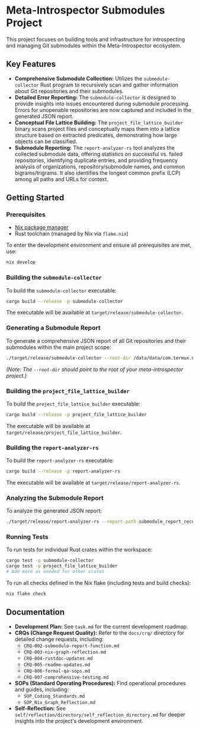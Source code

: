 # Meta-Introspector Submodules Project

This project focuses on building tools and infrastructure for introspecting and managing Git submodules within the Meta-Introspector ecosystem.

## Key Features

*   **Comprehensive Submodule Collection:** Utilizes the `submodule-collector` Rust program to recursively scan and gather information about Git repositories and their submodules.
*   **Detailed Error Reporting:** The `submodule-collector` is designed to provide insights into issues encountered during submodule processing. Errors for unopenable repositories are now captured and included in the generated JSON report.
*   **Conceptual File Lattice Building:** The `project_file_lattice_builder` binary scans project files and conceptually maps them into a lattice structure based on extracted predicates, demonstrating how large objects can be classified.
*   **Submodule Reporting:** The `report-analyzer-rs` tool analyzes the collected submodule data, offering statistics on successful vs. failed repositories, identifying duplicate entries, and providing frequency analysis of organizations, repository/submodule names, and common bigrams/trigrams. It also identifies the longest common prefix (LCP) among all paths and URLs for context.

## Getting Started

### Prerequisites

*   [Nix package manager](https://nixos.org/download/)
*   Rust toolchain (managed by Nix via `flake.nix`)

To enter the development environment and ensure all prerequisites are met, use:

```bash
nix develop
```

### Building the `submodule-collector`

To build the `submodule-collector` executable:

```bash
cargo build --release -p submodule-collector
```

The executable will be available at `target/release/submodule-collector`.

### Generating a Submodule Report

To generate a comprehensive JSON report of all Git repositories and their submodules within the main project scope:

```bash
./target/release/submodule-collector --root-dir /data/data/com.termux.nix/files/home/pick-up-nix/source/github/meta-introspector/ --output-file submodule_report_recursive_resilient.json
```

*(Note: The `--root-dir` should point to the root of your meta-introspector project.)*

### Building the `project_file_lattice_builder`

To build the `project_file_lattice_builder` executable:

```bash
cargo build --release -p project_file_lattice_builder
```

The executable will be available at `target/release/project_file_lattice_builder`.

### Building the `report-analyzer-rs`

To build the `report-analyzer-rs` executable:

```bash
cargo build --release -p report-analyzer-rs
```

The executable will be available at `target/release/report-analyzer-rs`.

### Analyzing the Submodule Report

To analyze the generated JSON report:

```bash
./target/release/report-analyzer-rs --report-path submodule_report_recursive_resilient.json
```

### Running Tests

To run tests for individual Rust crates within the workspace:

```bash
cargo test -p submodule-collector
cargo test -p project_file_lattice_builder
# Add more as needed for other crates
```

To run all checks defined in the Nix flake (including tests and build checks):

```bash
nix flake check
```

## Documentation

*   **Development Plan:** See `task.md` for the current development roadmap.
*   **CRQs (Change Request Quality):** Refer to the `docs/crq/` directory for detailed change requests, including:
    *   `CRQ-002-submodule-report-function.md`
    *   `CRQ-003-nix-graph-reflection.md`
    *   `CRQ-004-rustdoc-updates.md`
    *   `CRQ-005-readme-updates.md`
    *   `CRQ-006-formal-qa-sops.md`
    *   `CRQ-007-comprehensive-testing.md`
*   **SOPs (Standard Operating Procedures):** Find operational procedures and guides, including:
    *   `SOP_Coding_Standards.md`
    *   `SOP_Nix_Graph_Reflection.md`
*   **Self-Reflection:** See `self/reflection/directory/self_reflection_directory.md` for deeper insights into the project's development environment.